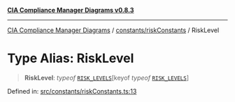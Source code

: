 [**CIA Compliance Manager Diagrams v0.8.3**](../../../README.md)

***

[CIA Compliance Manager Diagrams](../../../modules.md) / [constants/riskConstants](../README.md) / RiskLevel

# Type Alias: RiskLevel

> **RiskLevel**: *typeof* [`RISK_LEVELS`](../variables/RISK_LEVELS.md)\[keyof *typeof* [`RISK_LEVELS`](../variables/RISK_LEVELS.md)\]

Defined in: [src/constants/riskConstants.ts:13](https://github.com/Hack23/cia-compliance-manager/blob/368d5a1330a94df78d48c65d28962bd0f7cab363/src/constants/riskConstants.ts#L13)
